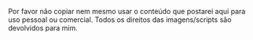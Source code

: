 Por favor não copiar nem mesmo usar o conteúdo que postarei aqui para uso pessoal ou comercial. Todos os direitos das imagens/scripts são devolvidos para mim.
